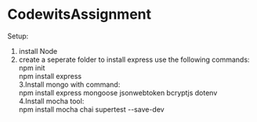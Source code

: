 # CodewitsAssignment

Setup:
1. install Node
2. create a seperate folder to install express
use the following commands:
npm init  
npm install express  
3.Install mongo with command:  
   npm install express mongoose jsonwebtoken bcryptjs dotenv  
4.Install mocha tool:  
   npm install mocha chai supertest --save-dev
